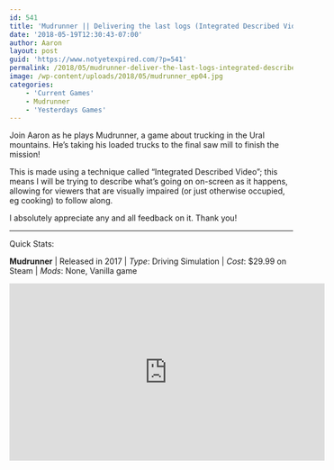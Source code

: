 ```yaml
---
id: 541
title: 'Mudrunner || Delivering the last logs (Integrated Described Video) EP04'
date: '2018-05-19T12:30:43-07:00'
author: Aaron
layout: post
guid: 'https://www.notyetexpired.com/?p=541'
permalink: /2018/05/mudrunner-deliver-the-last-logs-integrated-described-video-ep04/
image: /wp-content/uploads/2018/05/mudrunner_ep04.jpg
categories:
    - 'Current Games'
    - Mudrunner
    - 'Yesterdays Games'
---
```


Join Aaron as he plays Mudrunner, a game about trucking in the Ural mountains. He’s taking his loaded trucks to the final saw mill to finish the mission!

This is made using a technique called “Integrated Described Video”; this means I will be trying to describe what’s going on on-screen as it happens, allowing for viewers that are visually impaired (or just otherwise occupied, eg cooking) to follow along.

I absolutely appreciate any and all feedback on it. Thank you!

- - - - - -

Quick Stats:

**Mudrunner** | Released in 2017 | *Type*: Driving Simulation | *Cost*: $29.99 on Steam | *Mods*: None, Vanilla game

<iframe allowfullscreen="allowfullscreen" frameborder="0" height="315" loading="lazy" src="https://www.youtube.com/embed/tZ0gb-kKQWU" width="560"></iframe>